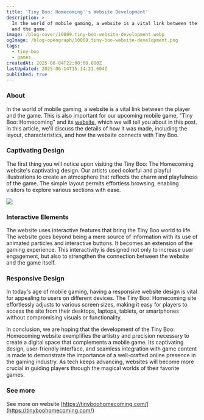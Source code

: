 ```yaml
---
title: 'Tiny Boo: Homecoming''s Website Development'
description: >-
  In the world of mobile gaming, a website is a vital link between the player
  and the game.
image: /blog-cover/10009.tiny-boo-website-development.webp
ogImage: /blog-opengraph/10009.tiny-boo-website-development.png
tags:
  - tiny-boo
  - games
createdAt: 2025-06-04T22:00:00.000Z
lastUpdated: 2025-06-14T15:14:21.604Z
published: true
---
```


### About

In the world of mobile gaming, a website is a vital link between the player and the game. This is also important for our upcoming mobile game, "Tiny Boo: Homecoming" and its [website](https://tinyboohomecoming.com/), which we will tell you about in this post. In this article, we'll discuss the details of how it was made, including the layout, characteristics, and how the website connects with Tiny Boo.

### Captivating Design

The first thing you will notice upon visiting the Tiny Boo: The Homecoming website's captivating design. Our artists used colorful and playful illustrations to create an atmosphere that reflects the charm and playfulness of the game. The simple layout permits effortless browsing, enabling visitors to explore various sections with ease.

<Image src="/blog-content/10009-tiny-boo-website-development/tiny-boo-website-development-1.webp" class="mx-auto"></Image>

### Interactive Elements

The website uses interactive features that bring the Tiny Boo world to life. The website goes beyond being a mere source of information with its use of animated particles and interactive buttons. It becomes an extension of the gaming experience. This interactivity is designed not only to increase user engagement, but also to strengthen the connection between the website and the game itself.

### Responsive Design

In today's age of mobile gaming, having a responsive website design is vital for appealing to users on different devices. The Tiny Boo: Homecoming site effortlessly adjusts to various screen sizes, making it easy for players to access the site from their desktops, laptops, tablets, or smartphones without compromising visuals or functionality.

In conclusion, we are hoping that the development of the Tiny Boo: Homecoming website exemplifies the artistry and precision necessary to create a digital space that complements a mobile game. Its captivating design, user-friendly interface, and seamless integration with game content is made to demonstrate the importance of a well-crafted online presence in the gaming industry. As tech keeps advancing, websites will become more crucial in guiding players through the magical worlds of their favorite games.

### See more

See more on website [https://tinyboohomecoming.com/](https://tinyboohomecoming.com/)
